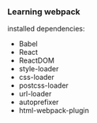 ### Learning webpack

installed dependencies: 
- Babel
- React
- ReactDOM
- style-loader
- css-loader
- postcss-loader
- url-loader
- autoprefixer
- html-webpack-plugin
